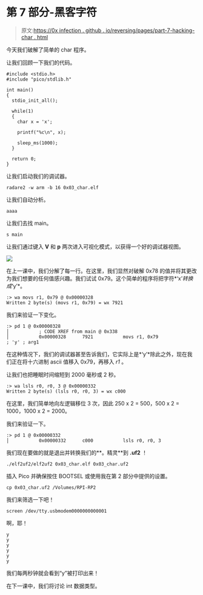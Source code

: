 # 第 7 部分-黑客字符

> 原文:[https://0x infection . github . io/reversing/pages/part-7-hacking-char . html](https://0xinfection.github.io/reversing/pages/part-7-hacking-char.html)

今天我们破解了简单的 char 程序。

让我们回顾一下我们的代码。

```
#include <stdio.h>
#include "pico/stdlib.h"

int main() 
{
  stdio_init_all();

  while(1) 
  {
    char x = 'x';

    printf("%c\n", x);

    sleep_ms(1000);
  }

  return 0;
}

```

让我们启动我们的调试器。

```
radare2 -w arm -b 16 0x03_char.elf

```

让我们自动分析。

```
aaaa

```

让我们去找 main。

```
s main

```

让我们通过键入 **V** 和 **p** 两次进入可视化模式，以获得一个好的调试器视图。

![](../Images/dd3ef73305111ab0d943b53002361450.png)

在上一课中，我们分解了每一行。在这里，我们显然对破解 0x78 的值并将其更改为我们想要的任何值感兴趣。我们试试 0x79。这个简单的程序将把字符*‘x’*转换成*‘y’*。

```
:> wa movs r1, 0x79 @ 0x00000328
Written 2 byte(s) (movs r1, 0x79) = wx 7921

```

我们来验证一下变化。

```
:> pd 1 @ 0x00000328
│           ; CODE XREF from main @ 0x338
│           0x00000328      7921           movs r1, 0x79               ; 'y' ; arg1

```

在这种情况下，我们的调试器甚至告诉我们，它实际上是*‘y’*除此之外，现在我们正在将十六进制 ascii 值移入 0x79，再移入 *r1* 。

让我们也把睡眠时间缩短到 2000 毫秒或 2 秒。

```
:> wa lsls r0, r0, 3 @ 0x00000332
Written 2 byte(s) (lsls r0, r0, 3) = wx c000

```

在这里，我们简单地向左逻辑移位 3 次，因此 250 x 2 = 500，500 x 2 = 1000，1000 x 2 = 2000。

我们来验证一下。

```
:> pd 1 @ 0x00000332
│           0x00000332      c000           lsls r0, r0, 3

```

我们现在要做的就是退出并转换我们的**。精灵**到 **.uf2** ！

```
./elf2uf2/elf2uf2 0x03_char.elf 0x03_char.uf2

```

插入 Pico 并确保按住 BOOTSEL 或使用我在第 2 部分中提供的设置。

```
cp 0x03_char.uf2 /Volumes/RPI-RP2

```

我们来筛选一下吧！

```
screen /dev/tty.usbmodem0000000000001

```

啊，耶！

```
y
y
y
y
y
y

```

我们每两秒钟就会看到“y”被打印出来！

在下一课中，我们将讨论 int 数据类型。